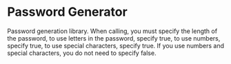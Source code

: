 # Password Generator

Password generation library. When calling, you must specify the length of the password, to use letters in the password, specify true, to use numbers, specify true, to use special characters, specify true. If you use numbers and special characters, you do not need to specify false.